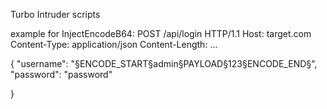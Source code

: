 Turbo Intruder scripts

example for InjectEncodeB64:
POST /api/login HTTP/1.1
Host: target.com
Content-Type: application/json
Content-Length: ...

{
    "username": "§ENCODE_START§admin§PAYLOAD§123§ENCODE_END§",
    "password": "password"

}
